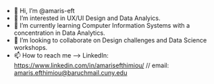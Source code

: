 - 👋 Hi, I’m @amaris-eft
- 👀 I’m interested in UX/UI Design and Data Analyics.
- 🌱 I’m currently learning Computer Information Systems with a concentration in Data Analytics.
- 💞️ I’m looking to collaborate on Design challenges and Data Science workshops.
- 📫 How to reach me --> LinkedIn: https://www.linkedin.com/in/amarisefthimiou/ // email: amaris.efthimiou@baruchmail.cuny.edu

<!---
amaris-eft/amaris-eft is a ✨ special ✨ repository because its `README.md` (this file) appears on your GitHub profile.
You can click the Preview link to take a look at your changes.
--->
